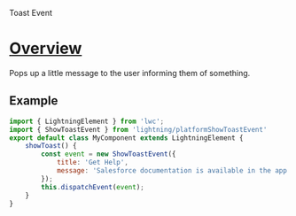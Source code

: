 Toast Event

# [Overview](https://developer.salesforce.com/docs/component-library/bundle/lightning-platform-show-toast-event/documentation)

Pops up a little message to the user informing them of something.

## Example

```JavaScript
import { LightningElement } from 'lwc';
import { ShowToastEvent } from 'lightning/platformShowToastEvent'
export default class MyComponent extends LightningElement {
    showToast() {
        const event = new ShowToastEvent({
            title: 'Get Help',
            message: 'Salesforce documentation is available in the app. Click ? in the upper-right corner.',
        });
        this.dispatchEvent(event);
    }
}
```